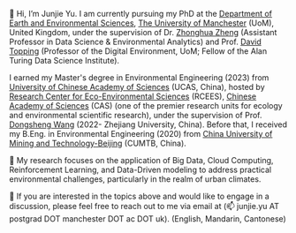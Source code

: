 👋 Hi, I’m Junjie Yu. I am currently pursuing my PhD at the [Department of Earth and Environmental Sciences](https://www.ees.manchester.ac.uk/), [The University of Manchester](https://www.manchester.ac.uk/) (UoM), United Kingdom, under the supervision of Dr. [Zhonghua Zheng](https://zhonghuazheng.com/) (Assistant Professor in Data Science & Environmental Analytics) and Prof. [David Topping](https://research.manchester.ac.uk/en/persons/david.topping) (Professor of the Digital Environment, UoM; Fellow of the Alan Turing Data Science Institute). 

I earned my Master's degree in Environmental Engineering (2023) from [University of Chinese Academy of Sciences](https://www.ucas.ac.cn/) (UCAS, China), hosted by [Research Center for Eco-Environmental Sciences](http://www.rcees.cas.cn/) (RCEES), [Chinese Academy of Sciences](
https://www.cas.cn/) (CAS) (one of the premier research units for ecology and environmental scientific research), under the supervision of Prof. [Dongsheng Wang](https://person.zju.edu.cn/0021195) (2022- Zhejiang University, China). Before that, I received my B.Eng. in Environmental Engineering (2020) from [China University of Mining and Technology-Beijing](https://www.cumtb.edu.cn/) (CUMTB, China).

🌱 My research focuses on the application of Big Data, Cloud Computing, Reinforcement Learning, and Data-Driven modeling to address practical environmental challenges, particularly in the realm of urban climates.

👀 If you are interested in the topics above and would like to engage in a discussion, please feel free to reach out to me via email at (📫 junjie.yu AT postgrad DOT manchester DOT ac DOT uk). (English, Mandarin, Cantonese)

<!---
JunjieYU-UoM/JunjieYU-UoM is a ✨ special ✨ repository because its `README.md` (this file) appears on your GitHub profile.
You can click the Preview link to take a look at your changes.
--->
